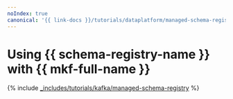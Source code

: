 ```yaml
---
noIndex: true
canonical: '{{ link-docs }}/tutorials/dataplatform/managed-schema-registry'
---
```


# Using {{ schema-registry-name }} with {{ mkf-full-name }}

{% include [_includes/tutorials/kafka/managed-schema-registry](../../_tutorials/dataplatform/kafka/kafka-managed-schema-registry.md) %}
